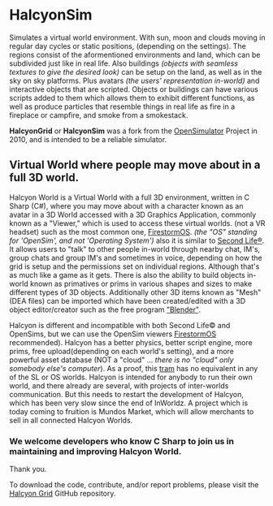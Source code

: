 # HalcyonSim

Simulates a virtual world environment. With sun, moon and clouds moving in regular day cycles or static positions, (depending on the settings).  The regions consist of the aformentioned environments and land, which can be subdivided just like in real life. Also buildings *(objects with seamless textures to give the desired look)* can be setup on the land, as well as in the sky on sky platforms. Plus avatars *(the users' representation in-world)* and interactive objects that are scripted. Objects or buildings can have various scripts added to them which allows them to exhibit different functions, as well as produce particles that resemble things in real life as fire in a fireplace or campfire, and smoke from a smokestack. 

**HalcyonGrid** or **HalcyonSim** was a fork from the <a href="http://opensimulator.org" rel="nofollow" >OpenSimulator</a> Project in 2010, and is intended to be a reliable simulator. 

## Virtual World where people may move about in a full 3D world.

Halcyon World is a Virtual World with a full 3D environment,  written in C Sharp (C#), where you may move about with a character known as an avatar in a 3D World accessed with a 3D Graphics Application, commonly known as a "Viewer," which is used to access these virtual worlds. (not a VR headset) such as the most common one, <a href="https://firestormviewer.org" rel="follow">FirestormOS</a>.  *(the "OS" standing for 'OpenSim', and not 'Operating System')* also it is similar to <a href="https://SecondLife.com" rel="nofollow" >Second Life®</a>.  It allows users to "talk" to other people in-world through nearby chat, IM's, group chats and group IM's and sometimes in voice, depending on how the grid is setup and the permissions set on individual regions. Although that's as much like a game as it gets. There is also the ability to build objects in-world known as primatives or prims in various shapes and sizes to make different types of 3D objects. Additionally other 3D items known as "Mesh" (DEA files) can be imported which have been created/edited with a 3D object editor/creator such as the free program <a href="https://store.steampowered.com/app/365670/Blender/" rel="follow" >"Blender"</a>.

Halcyon is different and incompatible with both Second Life© and OpenSims, but we can use the OpenSim viewers <a href="https://firestormviewer.org/os-operating-system/" rel="follow" >FirestormOS</a> recommended). Halcyon has a better physics, better script engine, more prims, free upload(depending on each world's setting), and a more powerful asset database (NOT a "cloud" ... *there is no "cloud" only somebody else's computer*). As a proof, this <a href="https://youtube.com/watch?v=_QnNH-xDPyg" rel="nofollow">tram</a> has no equivalent in any of the SL or OS worlds. Halcyon is intended for anybody to run their own world, and there already are several, with projects of inter-worlds communication.  But this needs to restart the development of Halcyon, which has been very slow since the end of InWorldz.  A project which is today coming to fruition is Mundos Market, which will allow merchants to sell in all connected Halcyon Worlds.



### We welcome developers who know C Sharp to join us in maintaining and improving Halcyon World. 

Thank you.


To download the code, contribute, and/or report problems, please visit the <a href="https://github.com/HalcyonGrid" rel="follow" >Halcyon Grid</a> GitHub repository. 






